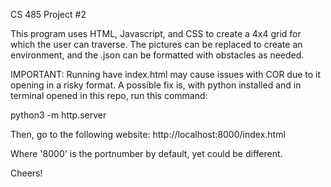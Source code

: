 CS 485 Project #2

This program uses HTML, Javascript, and CSS to create a 4x4 grid for which the user can traverse. The pictures can be replaced to create an environment, and the .json can be formatted with obstacles as needed.

IMPORTANT: Running have index.html may cause issues with COR due to it opening in a risky format. A possible fix is, with python installed and in terminal opened in this repo, run this command:

python3 -m http.server

Then, go to the following website: http://localhost:8000/index.html

Where '8000' is the portnumber by default, yet could be different.

Cheers!

